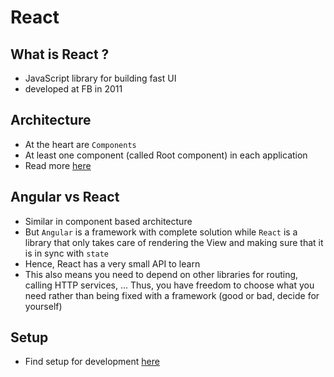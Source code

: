 # React

## What is React ? 
- JavaScript library for building fast UI 
- developed at FB in 2011

## Architecture
- At the heart are `Components`
- At least one component (called Root component) in each application
- Read more [here](./docs/component.md)

## Angular vs React
- Similar in component based architecture
- But `Angular` is a framework with complete solution while `React` is a library that only takes care of rendering the View and making sure that it is in sync with `state`
- Hence, React has a very small API to learn
- This also means you need to depend on other libraries for routing, calling HTTP services, ... Thus, you have freedom to choose what you need rather than being fixed with a framework (good or bad, decide for yourself)

## Setup
- Find setup for development [here](./docs/setup.md)

